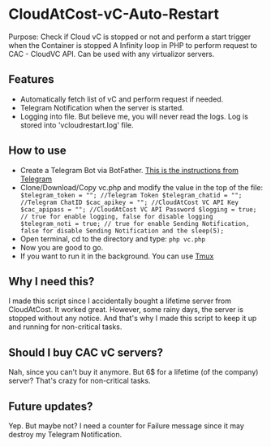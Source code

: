 # CloudAtCost-vC-Auto-Restart

Purpose: Check if Cloud vC is stopped or not and perform a start trigger when the Container is stopped
A Infinity loop in PHP to perform request to CAC - CloudVC API. Can be used with any virtualizor servers.

## Features
- Automatically fetch list of vC and perform request if needed.
- Telegram Notification when the server is started.
- Logging into file. But believe me, you will never read the logs. Log is stored into 'vcloudrestart.log' file.
## How to use
- Create a Telegram Bot via BotFather. [This is the instructions from Telegram](https://core.telegram.org/bots)
- Clone/Download/Copy vc.php and modify the value in the top of the file:
` $telegram_token = ""; //Telegram Token
$telegram_chatid = ""; //Telegram ChatID
$cac_apikey = ""; //CloudAtCost VC API Key
$cac_apipass = ""; //CloudAtCost VC API Password
$logging = true; // true for enable logging, false for disable logging
$telegram_noti = true; // true for enable Sending Notification, false for disable Sending Notification and the sleep(5);`
- Open terminal, cd to the directory and type: `php vc.php`
- Now you are good to go.
- If you want to run it in the background. You can use [Tmux](https://github.com/tmux/tmux/)
## Why I need this?
I made this script since I accidentally bought a lifetime server from CloudAtCost. It worked great. However, some rainy days, the server is stopped without any notice. And that's why I made this script to keep it up and running for non-critical tasks.
## Should I buy CAC vC servers?
Nah, since you can't buy it anymore. But 6$ for a lifetime (of the company) server? That's crazy for non-critical tasks.
## Future updates?
Yep. But maybe not? I need a counter for Failure message since it may destroy my Telegram Notification.